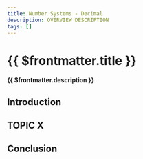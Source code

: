 ```yaml
---
title: Number Systems - Decimal
description: OVERVIEW DESCRIPTION
tags: []
---
```


# {{ $frontmatter.title }}

#### {{ $frontmatter.description }}

<KeyConcepts :ConceptArray= "[
{
  Concept:'Natural Language',
  Details:'Spoken and written communication developed and evolved over time, and used by humans'
}]" />

## Introduction

## TOPIC X


## Conclusion